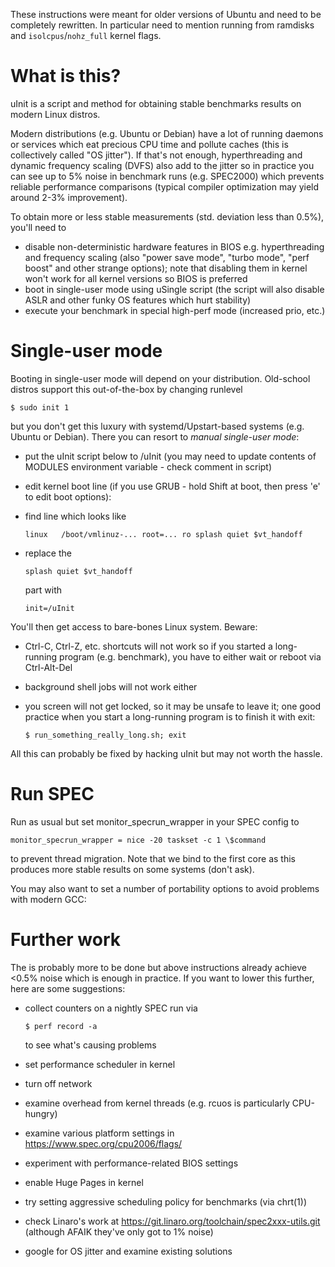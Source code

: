 These instructions were meant for older versions of Ubuntu and need to be completely rewritten.
In particular need to mention running from ramdisks and `isolcpus`/`nohz_full` kernel flags.

# What is this?

uInit is a script and method for obtaining stable benchmarks results
on modern Linux distros.

Modern distributions (e.g. Ubuntu or Debian) have a lot of
running daemons or services which eat precious CPU time and pollute caches
(this is collectively called "OS jitter").
If that's not enough, hyperthreading and dynamic frequency scaling (DVFS) also add to the jitter
so in practice you can see up to 5% noise in benchmark runs (e.g. SPEC2000)
which prevents reliable performance comparisons (typical compiler
optimization may yield around 2-3% improvement).

To obtain more or less stable measurements (std. deviation less than 0.5%), you'll need to
* disable non-deterministic hardware features in BIOS e.g. hyperthreading and frequency scaling (also "power save mode", "turbo mode", "perf boost" and other strange options); note that disabling them in kernel won't work for all kernel versions so BIOS is preferred
* boot in single-user mode using uSingle script (the script will also disable ASLR and other funky OS features which hurt stability)
* execute your benchmark in special high-perf mode (increased prio, etc.)

# Single-user mode

Booting in single-user mode will depend on your distribution. Old-school distros support this
out-of-the-box by changing runlevel
```
$ sudo init 1
```
but you don't get this luxury with systemd/Upstart-based systems (e.g. Ubuntu or Debian).
There you can resort to *manual single-user mode*:
* put the uInit script below to /uInit (you may need to update contents of MODULES environment variable - check comment in script)
* edit kernel boot line (if you use GRUB - hold Shift at boot, then press 'e' to edit boot options):
 * find line which looks like

    ```
    linux	/boot/vmlinuz-... root=... ro splash quiet $vt_handoff
    ```

 * replace the

    ```
    splash quiet $vt_handoff
    ```

   part with

    ```
    init=/uInit
    ```

You'll then get access to bare-bones Linux system. Beware:
* Ctrl-C, Ctrl-Z, etc. shortcuts will not work so if you started a long-running program (e.g. benchmark), you have to either wait or reboot via Ctrl-Alt-Del
* background shell jobs will not work either
* you screen will not get locked, so it may be unsafe to leave it; one good practice when you start a long-running program is to finish it with exit:

    ```
    $ run_something_really_long.sh; exit
    ```

All this can probably be fixed by hacking uInit but may not worth the hassle.

# Run SPEC

Run as usual but set monitor\_specrun\_wrapper in your SPEC config to
```
monitor_specrun_wrapper = nice -20 taskset -c 1 \$command
```
to prevent thread migration. Note that we bind to the first core
as this produces more stable results on some systems (don't ask).

You may also want to set a number of portability options to avoid problems with modern GCC:

# Further work

The is probably more to be done but above instructions already achieve <0.5% noise
which is enough in practice.
If you want to lower this further, here are some suggestions:
* collect counters on a nightly SPEC run via

    ```
    $ perf record -a
    ```

  to see what's causing problems
* set performance scheduler in kernel
* turn off network
* examine overhead from kernel threads (e.g. rcuos is particularly CPU-hungry)
* examine various platform settings in https://www.spec.org/cpu2006/flags/
* experiment with performance-related BIOS settings
* enable Huge Pages in kernel
* try setting aggressive scheduling policy for benchmarks (via chrt(1))
* check Linaro's work at https://git.linaro.org/toolchain/spec2xxx-utils.git (although AFAIK they've only got to 1% noise)
* google for OS jitter and examine existing solutions
